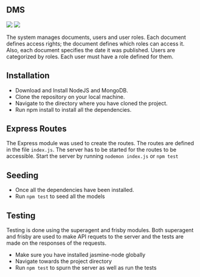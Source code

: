 ## DMS

<a href="https://codeclimate.com/repos/566fd3c6eb2be21abd001365/feed"><img src="https://codeclimate.com/repos/566fd3c6eb2be21abd001365/badges/220a7c6d9037da70bd81/gpa.svg" /></a> <a href="https://codeclimate.com/repos/566fd3c6eb2be21abd001365/coverage"><img src="https://codeclimate.com/repos/566fd3c6eb2be21abd001365/badges/220a7c6d9037da70bd81/coverage.svg" /></a>



The system manages documents, users and user roles. Each document defines access rights; the document defines which roles can access it. Also, each document specifies the date it was published. Users are categorized by roles. Each user must have a role defined for them.

## Installation

- Download and Install NodeJS and MongoDB.
- Clone the repository on your local machine.
- Navigate to the directory where you have cloned the project.
- Run npm install to install all the dependencies.


## Express Routes

The Express module was used to create the routes. The routes are defined in the file `index.js`. The server has to be started for the routes to be accessible. Start the server by running `nodemon index.js` or `npm test`


## Seeding

- Once all the dependencies have been installed.
- Run `npm test` to seed all the models


## Testing

Testing is done using the superagent and frisby modules. Both superagent and frisby are used to make API requets to the server and the tests are made on the responses of the requests.
- Make sure you have installed jasmine-node globally
- Navigate towards the project directory
- Run `npm test` to spurn the server as well as run the tests
